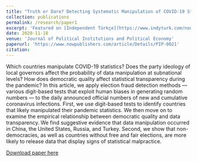 ```yaml
---
title: "Truth or Dare? Detecting Systematic Manipulation of COVID-19 Statistics"
collection: publications
permalink: /research/paper1
excerpt: 'Featured on [Independent Türkçe](https://www.indyturk.com/node/279981/haber/türkiye’nin-koronavirüs-verileri-benford-yasası-ve-uzmanlar-ne-diyor-rakamlar#.X8Znad4nzEZ.twitter)'
date: 2020-11-18
venue: 'Journal of Political Institutions and Political Economy'
paperurl: 'https://www.nowpublishers.com/article/Details/PIP-0021'
citation: 
---
```

Which countries manipulate COVID-19 statistics? Does the party ideology of local governors affect the probability of data manipulation at subnational levels? How does democratic quality affect statistical transparency during the pandemic? In this article, we apply election fraud detection methods — various digit-based tests that exploit human biases in generating random numbers — to the daily announced official numbers of new and cumulative coronavirus infections. First, we use digit-based tests to identify countries that likely manipulated their pandemic statistics. We then move on to examine the empirical relationship between democratic quality and data transparency. We find suggestive evidence that data manipulation occurred in China, the United States, Russia, and Turkey. Second, we show that non-democracies, as well as countries without free and fair elections, are more likely to release data that display signs of statistical malpractice.


[Download paper here](https://www.nowpublishers.com/article/Details/PIP-0021)

